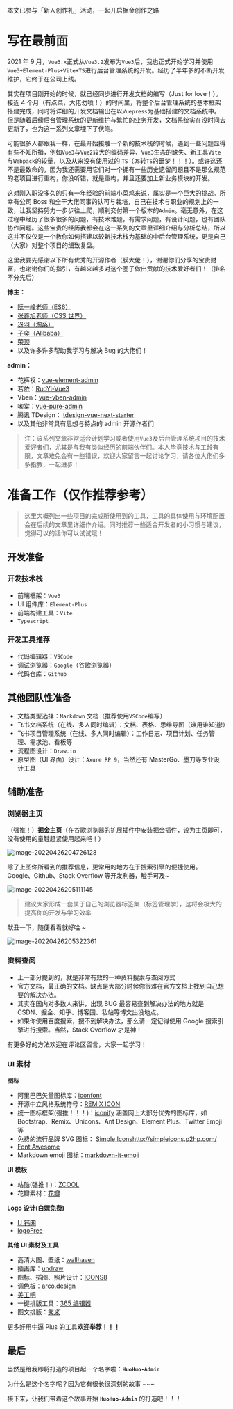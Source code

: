 本文已参与「新人创作礼」活动，一起开启掘金创作之路

# 写在最前面

2021 年 9 月，`Vue3.x`正式从`Vue3.2`发布为`Vue3`后，我也正式开始学习并使用`Vue3+Element-Plus+Vite+TS`进行后台管理系统的开发。经历了半年多的不断开发维护，它终于在公司上线。

其实在项目刚开始的时候，就已经同步进行开发文档的编写（Just for love！）。接近 4 个月（有点菜，大佬勿喷！）的时间里，将整个后台管理系统的基本框架搭建完成，同时将详细的开发文档输出在以`Vuepress`为基础搭建的文档系统中。但是随着后续后台管理系统的更新维护与繁忙的业务开发，文档系统实在没时间去更新了，也为这一系列文章埋下了伏笔。

可能很多人都跟我一样，在最开始接触一个新的技术栈的时候，遇到一些问题显得有些不知所措，例如`Vue3`与`Vue2`较大的编码差异、`Vue3`生态的缺失、新工具`Vite`与`Webpack`的较量，以及从来没有使用过的 `TS`（`JS`转`TS`的噩梦！！！）。或许这还不是最致命的，因为我还需要用它们对一个拥有一些历史遗留问题且不是那么规范的老项目进行重构，你没听错，就是重构，并且还要加上新业务模块的开发。

这对刚入职没多久的只有一年经验的前端小菜鸡来说，属实是一个巨大的挑战。所幸有公司 Boss 和全干大佬同事的认可与栽培，自己在技术与职业的规划上的一致，让我坚持努力一步步往上爬，顺利交付第一个版本的`Admin`。毫无意外，在这过程中经历了很多很多的问题，有技术难题，有需求问题，有设计问题，也有团队协作问题。这些宝贵的经历我都会在这一系列的文章里详细介绍与分析总结，所以这并不仅仅是一个教你如何搭建以较新技术栈为基础的中后台管理系统，更是自己（大家）对整个项目的细致复盘。

这里我要先感谢以下所有优秀的开源作者（膜大佬！），谢谢你们分享的宝贵财富，也谢谢你们的指引，有越来越多对这个圈子做出贡献的技术爱好者们！（排名不分先后）

**博主：**

- [阮一峰老师（ES6）](https://es6.ruanyifeng.com/)
- [张鑫旭老师（CSS 世界）](https://www.zhangxinxu.com/)
- [冴羽（淘系）](https://juejin.cn/user/712139234359182/posts)
- [子奕（Alibaba）](https://juejin.cn/user/3227821870163176/posts)
- [荣顶](https://juejin.cn/user/2858385963749223/posts)
- 以及许多许多帮助我学习与解决 Bug 的大佬们！

**admin：**

- 花裤衩：[vue-element-admin](https://github.com/PanJiaChen/vue-element-admin)
- 若依：[RuoYi-Vue3](https://github.com/yangzongzhuan/RuoYi-Vue3)
- Vben：[vue-vben-admin](https://github.com/anncwb/vue-vben-admin)
- 啝棠：[vue-pure-admin](https://github.com/xiaoxian521/vue-pure-admin)
- 腾讯 TDesign： [tdesign-vue-next-starter](https://github.com/tencent/tdesign-vue-next-starter)
- 以及其他非常具有思想与特点的 admin 开源作者们

> 注：该系列文章非常适合计划学习或者使用`Vue3`及后台管理系统项目的技术爱好者们，尤其是与我有类似经历的前端伙伴们。本人毕竟技术与工龄有限，文章难免会有一些错误，欢迎大家留言一起讨论学习，请各位大佬们多多指教，一起进步！

# 准备工作（仅作推荐参考）

> 这里大概列出一些项目的完成所使用到的工具，工具的具体使用与环境配置会在后续的文章里详细作介绍。同时推荐一些适合开发者的小习惯与建议，觉得可以的话你可以试试哦！

## 开发准备

### 开发技术栈

- 前端框架：`Vue3`
- UI 组件库：`Element-Plus`
- 前端构建工具：`Vite`
- `Typescript`

### 开发工具推荐

- 代码编辑器：`VSCode`
- 调试浏览器：`Google`（谷歌浏览器）
- 代码仓库：`Github`

## 其他团队性准备

- 文档类型选择：`Markdown` 文档（推荐使用`VSCode`编写）
- 飞书文档系统（在线、多人同时编辑）：文档、表格、思维导图（谁用谁知道!）
- 飞书项目管理系统（在线、多人同时编辑）：工作日志、项目计划、任务管理、需求池、看板等
- 流程图设计：`Draw.io`
- 原型图（UI 界面）设计：`Axure RP 9`，当然还有 MasterGo、墨刀等专业设计工具

## 辅助准备

### 浏览器主页

（强推！）**掘金主页**（在谷歌浏览器的扩展插件中安装掘金插件，设为主页即可，没有使用的童鞋赶紧使用起来吧！）

![image-20220426204726128](https://gitee.com/huohuomua/pictures/raw/master/202204262047406.png)

除了上图你所看到的推荐信息，更常用的地方在于搜索引擎的便捷使用。Google、Github、Stack Overflow 等开发利器，触手可及~

![image-20220426205111145](https://gitee.com/huohuomua/pictures/raw/master/202204262051235.png)

> 建议大家形成一套属于自己的浏览器标签集（标签管理学），这将会极大的提高你的开发与学习效率

献丑一下，随便看看就好哈 ~

![image-20220426205322361](https://gitee.com/huohuomua/pictures/raw/master/202204262053389.png)

### 资料查阅

- 上一部分提到的，就是非常有效的一种资料搜索与查阅方式
- 官方文档，最正确的文档。缺点是大部分时候你很难在官方文档上找到自己想要的解决办法。
- 其实在国内对多数人来讲，出现 BUG 最容易查到解决办法的地方就是 CSDN、掘金、知乎、博客园、私站等博文出没地点。
- 如果你使用百度搜索，搜不到解决办法，那么请一定记得使用 Google 搜索引擎进行搜索。当然，Stack Overflow 才是神！

有更多好的方法欢迎在评论区留言，大家一起学习！

### UI 素材

**图标**

- 阿里巴巴矢量图标库：[iconfont](https://www.iconfont.cn/)
- 开源中立风格系统符号：[REMIX ICON](https://remixicon.com/)
- 统一图标框架(强推！！！)：[iconify](https://icon-sets.iconify.design/) 涵盖网上大部分优秀的图标库，如 Bootstrap、Remix、Unicons、Ant Design、Element Plus、Twitter Emoji 等
- 免费的流行品牌 SVG 图标： [Simple Icons](http://simpleicons.p2hp.com/)http://simpleicons.p2hp.com/
- [Font Awesome](http://fontawesome.p2hp.com/)
- Markdown emoji 图标：[markdown-it-emoji](https://github.com/markdown-it/markdown-it-emoji/blob/master/lib/data/full.json)

**UI 模板**

- 站酷(强推！)：[ZCOOL](https://www.zcool.com.cn/)
- 花瓣素材：[花瓣](https://huaban.com/)

**Logo 设计(白嫖免费)**

- [U 钙网](https://www.uugai.com/logoa/logo.php)
- [logoFree](http://www.logofree.cn/logo.html)

**其他 UI 素材及工具**

- 高清大图、壁纸：[wallhaven](https://wallhaven.cc/)
- 插画库：[undraw](https://undraw.co/illustrations)
- 图标、插图、照片设计：[ICONS8](https://igoutu.cn/)
- 调色板：[arco.design](https://arco.design/palette/list)
- [美工吧](https://www.meigong8.com/)
- 一键排版工具：[365 编辑器](https://www.365editor.com/?f=b&k=27dj&bd_vid=11338963295402782927)
- 图文排版：[秀米](https://xiumi.us/#/)

更多好用牛逼 Plus 的工具**欢迎举荐！！！**

## 最后

当然是给我即将打造的项目起一个名字啦：**`HuoHuo-Admin`**

为什么是这个名字呢？因为它有很长很深刻的故事 ~~~

接下来，让我们带着这个故事开始 **`HuoHuo-Admin`** 的打造吧！！！

